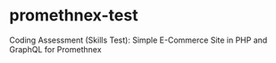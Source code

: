 # promethnex-test
Coding Assessment (Skills Test): Simple E-Commerce Site in PHP and GraphQL for Promethnex
